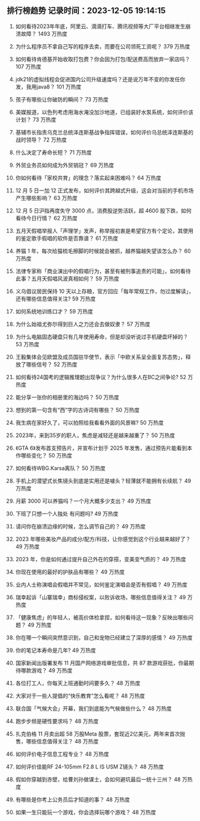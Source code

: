 
## 排行榜趋势 记录时间：2023-12-05 19:14:15
  
  1. 如何看待2023年年底，阿里云、滴滴打车、腾讯视频等大厂平台相继发生崩溃故障？ 1493 万热度
    
  2. 为什么程序员不拿自己写的程序去卖，而要在公司领死工资呢？ 379 万热度
    
  3. 如何看待肯德基开始收取打包费？你会因为打包/配送费高而放弃一家店吗？ 107 万热度
    
  4. jdk21的虚拟线程会促进国内公司升级速度吗？还是说万年不变的你发任你发，我用java8？ 101 万热度
    
  5. 孩子有哪些让你破防的瞬间？ 73 万热度
    
  6. 美媒报道，以色列考虑用海水淹没加沙地道，已组装好水泵系统，如何评价该计划？ 73 万热度
    
  7. 基辅市长指责乌克兰总统泽连斯基战争指挥错误，如何评价乌总统泽连斯基的战时领导？ 72 万热度
    
  8. 什么决定了寿命长短？ 71 万热度
    
  9. 外贸业务员如何成为外贸销冠？ 69 万热度
    
  10. 你如何看待「家校共育」的理念？落实起来困难吗？ 64 万热度
    
  11. 12 月 5 日一加 12 正式发布，如何评价其跨越式升级，这会对当前的手机市场产生哪些影响？ 63 万热度
    
  12. 12 月 5 日沪指再度失守 3000 点，消费股逆势活跃，超 4600 股下跌，如何看待今日行情？ 62 万热度
    
  13. 五月天假唱举报人「声理学」发声，称举报初衷是希望官方有个定论，其使用的鉴定歌手假唱的软件是否靠谱？ 61 万热度
    
  14. 养猫 1 年，每次给猫梳毛擦脚的时候就会被抓，越养猫越失望该怎么办？ 60 万热度
    
  15. 法律专家称「商业演出中的假唱行为，甚至有被刑事追责的可能」，如何看待此事？五月天假唱风波真相如何？ 59 万热度
    
  16. 义乌倡议居民保持 10 天以上存粮，官方回应「每年常规工作，勿过度解读」，还有哪些信息值得关注? 59 万热度
    
  17. 如何系统地训练口才？ 59 万热度
    
  18. 为什么始祖尤弥尔得到巨人之力还会去做奴隶？ 57 万热度
    
  19. 为什么电脑固态硬盘只有几年使用寿命，但是却没听说过手机硬盘坏掉的？ 53 万热度
    
  20. 王毅集体会见欧盟及成员国驻华使节，表示「中欧关系呈全面复苏态势」，释放了哪些信号？ 52 万热度
    
  21. 如何看待24国考的逻辑推理题出现争议？为什么很多人在BC之间争论? 52 万热度
    
  22. 能分享一张你的相册里的海边吗？ 50 万热度
    
  23. 想到的第一句含有“西”字的古诗词有哪些？ 50 万热度
    
  24. 我生病在家好久了，可以拍照给我看看外面的风景嘛? 50 万热度
    
  25. 2023年，来到35岁的职人，焦虑是减轻还是越来越重了？ 50 万热度
    
  26. 《GTA 6》发布首支预告片，并宣布计划于 2025 年发售，通过预告片能看到本作哪些变化？ 50 万热度
    
  27. 如何看待WBG.Karsa离队？ 50 万热度
    
  28. 手机上的潜望式长焦镜头到底是实用还是噱头？轻薄就不能拥有长续航？ 49 万热度
    
  29. 月薪 3000 可以养猫吗？一个月大概多少支出？ 49 万热度
    
  30. 下班了只想一个人独处 有问题吗? 49 万热度
    
  31. 请问你在崩溃边缘的时候，怎么调节自己的？ 49 万热度
    
  32. 2023 年哪些美妆产品的成分/配方/科技，让你感觉到这个行业越来越好了？ 49 万热度
    
  33. 2023 年，你是如何通过提升自己外在的穿搭，变美变气质的？ 49 万热度
    
  34. 你现在使用的最好的护肤品有哪些？ 49 万热度
    
  35. 业内人士称演唱会假唱并不常见，如何鉴定演唱会是否有假唱？ 49 万热度
    
  36. 瑞幸起诉「山寨瑞幸」商标侵权案，以败诉收场，哪些信息值得关注？ 49 万热度
    
  37. 「健康焦虑」的年轻人，被高价体检拿捏，如何看待这一现象？反映出哪些问题？ 49 万热度
    
  38. 你在哪一个瞬间突然意识到，自己和宠物已经建立了深厚的感情？ 49 万热度
    
  39. 你的笔记本寿命是几年? 49 万热度
    
  40. 国家新闻出版署发布 11 月国产网络游戏审批信息，共 87 款游戏获批，你最期待哪款游戏？ 49 万热度
    
  41. 各位打工人，你每天上班通勤时间要多久？ 48 万热度
    
  42. 大家对于一些人提倡的“快乐教育”怎么看呢？ 48 万热度
    
  43. 联合国「气候大会」开幕，我们到底能为气候做些什么？ 48 万热度
    
  44. 跑步步频是硬性要求吗？ 48 万热度
    
  45. 扎克伯格 11 月卖出超 58 万股Meta 股票，套现近2亿美元，两年来首次抛售，哪些信息值得关注？ 48 万热度
    
  46. 如何评价电子信息工程专业？ 48 万热度
    
  47. 如何评价佳能RF 24-105mm F2.8 L IS USM Z镜头？ 48 万热度
    
  48. 假如你穿越到赤壁，给曹刘孙做谋士，会如何避坑最后一统十三州？ 48 万热度
    
  49. 有哪些是你考上公务员后才知道的事？ 48 万热度
    
  50. 如果一生只能玩一个游戏，你会选择玩哪个游戏？ 48 万热度
    